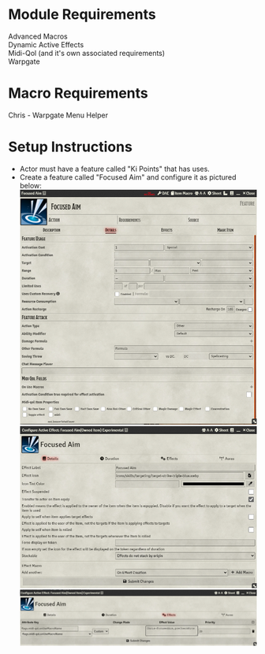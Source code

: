 # Module Requirements  
Advanced Macros  
Dynamic Active Effects  
Midi-Qol (and it's own associated requirements)  
Warpgate  
# Macro Requirements  
Chris - Warpgate Menu Helper  
# Setup Instructions  
- Actor must have a feature called "Ki Points" that has uses.  
- Create a feature called "Focused Aim" and configure it as pictured below:  
![Setup Details](SetupDetails.PNG)  
![Setup DAE Details](SetupDAEDetails.PNG)  
![Setup DAE Effects](SetupDAEEffects.PNG)  